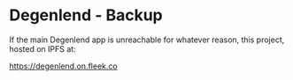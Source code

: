 # Degenlend - Backup

If the main Degenlend app is unreachable for whatever reason, this project, hosted on IPFS at:

https://degenlend.on.fleek.co
